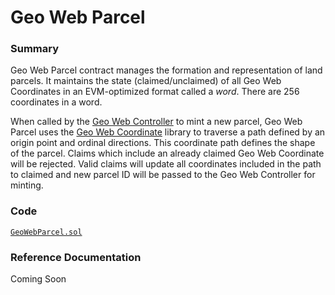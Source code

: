 # Geo Web Parcel

### Summary

Geo Web Parcel contract manages the formation and representation of land parcels. It maintains the state \(claimed/unclaimed\) of all Geo Web Coordinates in an EVM-optimized format called a _word_. There are 256 coordinates in a word.

When called by the [Geo Web Controller](geo-web-controller.md) to mint a new parcel, Geo Web Parcel uses the [Geo Web Coordinate](geo-web-coordinates.md) library to traverse a path defined by an origin point and ordinal directions. This coordinate path defines the shape of the parcel. Claims which include an already claimed Geo Web Coordinate will be rejected. Valid claims will update all coordinates included in the path to claimed and new parcel ID will be passed to the Geo Web Controller for minting.

### Code

[`GeoWebParcel.sol`](https://github.com/Geo-Web-Project/core-contracts/blob/master/contracts/GeoWebParcel.sol)

### Reference Documentation

Coming Soon


